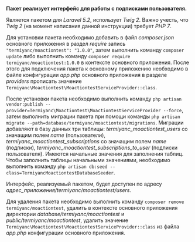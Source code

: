 **Пакет реализует интерфейс для работы с подписками пользователя.**

Является пакетом для _Laravel 5.2_, использует _Twig 2_. Важно учесть, что _Twig 2_ (на момент написания данной инструкции) требует _PHP 7_.
 
Для установки пакета необходимо добавить в файл _composer.json_ основного приложения в раздел _require_ запись `"termiyanc/moactiontest": "1.0.0"`, затем выполнить команду `composer update` либо выполнить команду `composer require termiyanc/moactiontest:1.0.0` в контексте основного приложения.
После этого для подключения пакета к основному приложению необходимо в файле конфигурации _app.php_ основного приложения в разделе _providers_ прописать значение `Termiyanc\Moactiontest\MoactiontestServiceProvider::class`.

После установки пакета необходимо выполнить команду `php artisan vendor:publish --provider=Termiyanc\Moactiontest\MoactiontestServiceProvider --force`,
затем выполнить миграции пакета при помощи команды `php artisan migrate --path=database/termiyanc/moactiontest/migrations`.
Миграции добавляют в базу данных три таблицы: 
_termiyanc_moactiontest_users_ со значащим полем _name_ (пользователи), 
_termiyanc_moactiontest_subscriptions_ со значащим полем _name_ (подписки), 
_termiyanc_moactiontest_subscriptions_to_user_ (подписки пользователя).
Имеются начальные значения для заполнения таблиц. 
Чтобы заполнить таблицы начальными значениями, необходимо выполнить команду `php artisan db:seed --class=TermiyancMoactiontestDatabaseSeeder`.

Интерфейс, реализуемый пакетом, будет доступен по адресу _адрес_приложения/termiyanc/moactiontest/users_.

Для удаления пакета необходимо выполнить команду `composer remove termiyanc/moactiontest`, 
удалить в контексте основного приложения директории  _database/termiyanc/moactiontest_ и _public/termiyanc/moactiontest_, 
удалить значение `Termiyanc\Moactiontest\MoactiontestServiceProvider::class` из файла _app.php_ конфигурации основного приложения. 